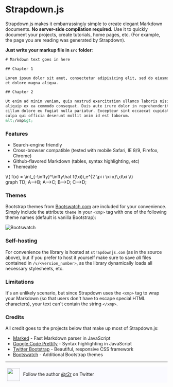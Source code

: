 # Strapdown.js

Strapdown.js makes it embarrassingly simple to create elegant Markdown documents. **No server-side compilation required.** Use it to quickly document your projects, create tutorials, home pages, etc. (For example, the page you are reading was generated by Strapdown).

**Just write your markup file in `src` folder**:

```html
# Markdown text goes in here

## Chapter 1

Lorem ipsum dolor sit amet, consectetur adipisicing elit, sed do eiusmod tempor incididunt ut labore
et dolore magna aliqua. 

## Chapter 2

Ut enim ad minim veniam, quis nostrud exercitation ullamco laboris nisi ut
aliquip ex ea commodo consequat. Duis aute irure dolor in reprehenderit in voluptate velit esse
cillum dolore eu fugiat nulla pariatur. Excepteur sint occaecat cupidatat non proident, sunt in
culpa qui officia deserunt mollit anim id est laborum.
&lt;/xmp&gt;

```

### Features

+ Search-engine friendly
+ Cross-browser compatible (tested with mobile Safari, IE 8/9, Firefox, Chrome)
+ Github-flavored Markdown (tables, syntax highlighting, etc)
+ Themeable

<span class="blue">
  \\( f(x) = \int_{-\infty}^\infty\hat f(\xi)\,e^{2 \pi i \xi x}\,d\xi \\)
</span>

<div class="mermaid">
    graph TD;
        A-->B;
        A-->C;
        B-->D;
        C-->D;
</div>


### Themes

Bootstrap themes from [Bootswatch.com](http://bootswatch.com) are included for your convenience. Simply include the attribute `theme` in your `<xmp>` tag with one of the following theme names (default is vanilla Bootstrap):

![Bootswatch](bootswatch.png)


### Self-hosting

For convenience the library is hosted at `strapdownjs.com` (as in the source above), but if you prefer to host it yourself make sure to save *all* files contained in `/v/<version_number>`, as the library dynamically loads all necessary stylesheets, etc.


### Limitations

It's an unlikely scenario, but since Strapdown uses the `<xmp>` tag to wrap your Markdown (so that users don't have to escape special HTML characters), your text can't contain the string `</xmp>`.


### Credits

All credit goes to the projects below that make up most of Strapdown.js:

+ [Marked](https://github.com/chjj/marked/) - Fast Markdown parser in JavaScript
+ [Google Code Prettify](http://code.google.com/p/google-code-prettify/) - Syntax highlighting in JavaScript
+ [Twitter Bootstrap](http://twitter.github.com/bootstrap/) - Beautiful, responsive CSS framework
+ [Bootswatch](http://bootswatch.com) - Additional Bootstrap themes

<hr/>
<div style="background:#fafaff; min-height:50px; padding:0 5px; margin:0">
  <div style="float:left;">
    <img style="width:40px; margin:0; padding-top:5px; margin-right:10px;" src="https://g.twimg.com/Twitter_logo_blue.png"/>
  </div>
  <div style="padding-top:15px; padding-bottom:10px;">
    Follow the author <a href="http://twitter.com/r2r">@r2r</a> on Twitter
  </div>
</div>

<!--
<a href="https://github.com/arturadib/strapdown"><img style="position: fixed; top: 0; right: 0; border: 0; z-index: 1000; margin: 0;" src="https://s3.amazonaws.com/github/ribbons/forkme_right_darkblue_121621.png" alt="Fork me on GitHub"></a>
-->
